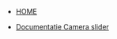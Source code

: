 <!-- docs/_sidebar.md -->


* [HOME](./)

* [Documentatie Camera slider](./index1)
<!-- * * [Versiebeheer](#versiebeheer)

* * [Termen en Afkortingen](#termen-en-afkortingen)

* * [Opdrachtgever](#Opdrachtgever)

* * [Samenvatting](#Samenvatting)

* * [Situatie As-Is](#situsasis)

* * [Situatie To-Be](#situstobe)

* * [Projectdefinitie](#projectdefinitie)

* * * [Doelstelling](#doelstelling)

* * * * [Scope](#Scope)

* * * * [Niet in Scope](#nietinScope)

* * [Planning](#Planning)

* * * [Hoofdlijnen](#Hoofdlijnen)

* * [Functioneel design](#Functioneeldesign)

* * [Technisch design](#Technischdesign)

* * [Beschrijving van de mogelijke interfaces](#interfaces)

* * [Beschrijving van eventuele datamigratie](#datamigratie)

* * [Beschrijving van eventuele impact op de huidige infrastructuur](#infrastructuur)

* * [Analyse van security en eventuele autorisatierollen](#autorisatierollen)

* * [Documentatie](#Documentatie)

* * [Bronvermelding](#Bronvermelding) -->